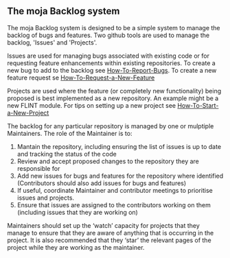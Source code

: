 ## The moja Backlog system

The moja Backlog system is designed to be a simple system to manage the backlog of bugs and features.
Two github tools are used to manage the backlog, 'Issues' and 'Projects'. 

Issues are used for managing bugs associated with existing code or for requesting feature enhancements within existing repositories. To create a new bug to add to the backlog see [How-To-Report-Bugs](https://github.com/moja-global/About-moja-global/blob/master/Contributing/How-to-Report-Bugs.md). To create a new feature request se [How-To-Request-a-New-Feature](https://github.com/moja-global/About-moja-global/blob/master/Contributing/How-to-Request-a-New-Feature.md)

Projects are used where the feature (or completely new functionality) being proposed is best implemented as a new repository. An example might be a new FLINT module. For tips on setting up a new project see [How-To-Start-a-New-Project](https://github.com/moja-global/About-moja-global/blob/master/Contributing/How-to-Start-a-New-Project.md)

The backlog for any particular repository is managed by one or mulptiple Maintainers. The role of the Maintainer is to:

1. Mantain the repository, including ensuring the list of issues is up to date and tracking the status of the code
2. Review and accept proposed changes to the repository they are responsible for
3. Add new issues for bugs and features for the repository where identified (Contributors should also add issues for bugs and features)
4. If useful, coordinate Maintainer and contributor meetings to prioritise issues and projects.
5. Ensure that issues are assigned to the contributors working on them (including issues that they are working on)

Maintainers should set up the ‘watch’ capacity for projects that they manage to ensure that they are aware of anything that is occurring in the project. It is also recommended that they ‘star’ the relevant pages of the project while they are working as the maintainer.

